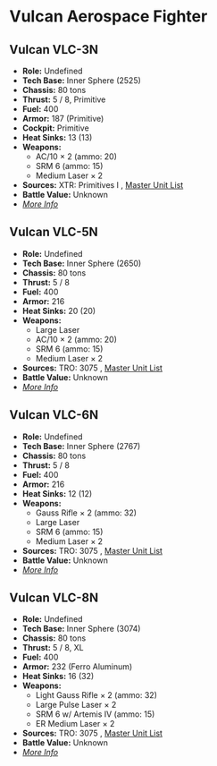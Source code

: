 # Vulcan Aerospace Fighter 

## Vulcan VLC-3N 

- **Role:** Undefined 
- **Tech Base:** Inner Sphere (2525) 
- **Chassis:** 80 tons 
- **Thrust:** 5 / 8, Primitive 
- **Fuel:** 400 
- **Armor:** 187 (Primitive) 
- **Cockpit:** Primitive 
- **Heat Sinks:** 13 (13) 
- **Weapons:** 
  - AC/10 × 2 (ammo: 20) 
  - SRM 6 (ammo: 15) 
  - Medium Laser × 2 
- **Sources:** XTR: Primitives I , [Master Unit List](http://masterunitlist.info/Unit/Details/3460) 
- **Battle Value:** Unknown 
- [*More Info*](vulcan_aerospace_fighter/vulcan_vlc-3n.md) 

## Vulcan VLC-5N 

- **Role:** Undefined 
- **Tech Base:** Inner Sphere (2650) 
- **Chassis:** 80 tons 
- **Thrust:** 5 / 8 
- **Fuel:** 400 
- **Armor:** 216 
- **Heat Sinks:** 20 (20) 
- **Weapons:** 
  - Large Laser 
  - AC/10 × 2 (ammo: 20) 
  - SRM 6 (ammo: 15) 
  - Medium Laser × 2 
- **Sources:** TRO: 3075 , [Master Unit List](http://masterunitlist.info/Unit/Details/5365) 
- **Battle Value:** Unknown 
- [*More Info*](vulcan_aerospace_fighter/vulcan_vlc-5n.md) 

## Vulcan VLC-6N 

- **Role:** Undefined 
- **Tech Base:** Inner Sphere (2767) 
- **Chassis:** 80 tons 
- **Thrust:** 5 / 8 
- **Fuel:** 400 
- **Armor:** 216 
- **Heat Sinks:** 12 (12) 
- **Weapons:** 
  - Gauss Rifle × 2 (ammo: 32) 
  - Large Laser 
  - SRM 6 (ammo: 15) 
  - Medium Laser × 2 
- **Sources:** TRO: 3075 , [Master Unit List](http://masterunitlist.info/Unit/Details/5366) 
- **Battle Value:** Unknown 
- [*More Info*](vulcan_aerospace_fighter/vulcan_vlc-6n.md) 

## Vulcan VLC-8N 

- **Role:** Undefined 
- **Tech Base:** Inner Sphere (3074) 
- **Chassis:** 80 tons 
- **Thrust:** 5 / 8, XL 
- **Fuel:** 400 
- **Armor:** 232 (Ferro Aluminum) 
- **Heat Sinks:** 16 (32) 
- **Weapons:** 
  - Light Gauss Rifle × 2 (ammo: 32) 
  - Large Pulse Laser × 2 
  - SRM 6 w/ Artemis IV (ammo: 15) 
  - ER Medium Laser × 2 
- **Sources:** TRO: 3075 , [Master Unit List](http://masterunitlist.info/Unit/Details/5367) 
- **Battle Value:** Unknown 
- [*More Info*](vulcan_aerospace_fighter/vulcan_vlc-8n.md) 

